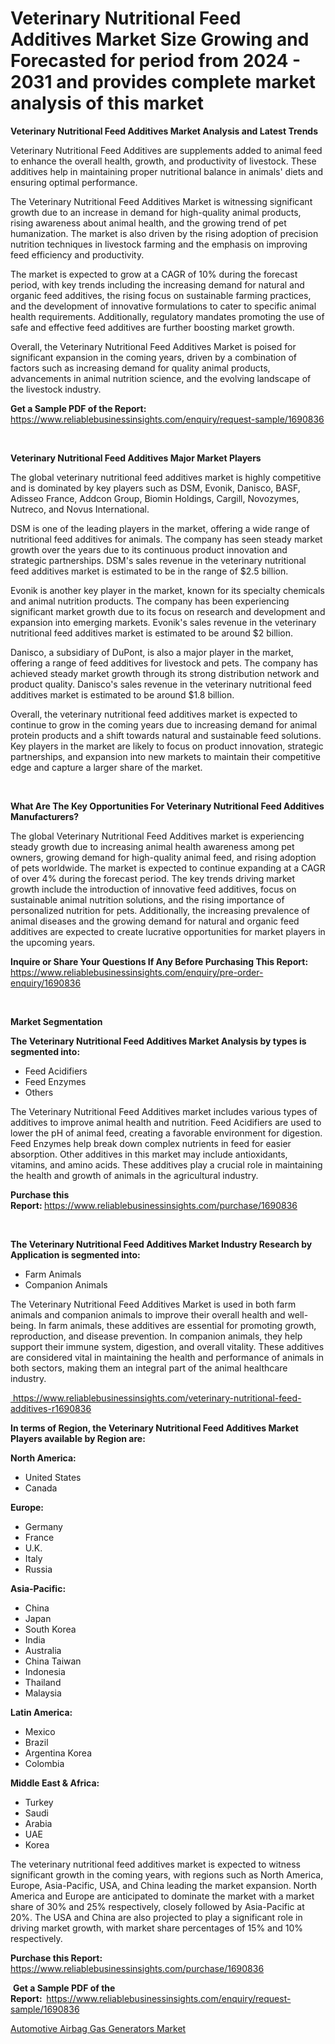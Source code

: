 <p><h1>Veterinary Nutritional Feed Additives Market Size Growing and Forecasted for period from 2024 - 2031 and provides complete market analysis of this market</h1></p><p><strong>Veterinary Nutritional Feed Additives Market Analysis and Latest Trends</strong></p>
<p><p>Veterinary Nutritional Feed Additives are supplements added to animal feed to enhance the overall health, growth, and productivity of livestock. These additives help in maintaining proper nutritional balance in animals' diets and ensuring optimal performance.</p><p>The Veterinary Nutritional Feed Additives Market is witnessing significant growth due to an increase in demand for high-quality animal products, rising awareness about animal health, and the growing trend of pet humanization. The market is also driven by the rising adoption of precision nutrition techniques in livestock farming and the emphasis on improving feed efficiency and productivity.</p><p>The market is expected to grow at a CAGR of 10% during the forecast period, with key trends including the increasing demand for natural and organic feed additives, the rising focus on sustainable farming practices, and the development of innovative formulations to cater to specific animal health requirements. Additionally, regulatory mandates promoting the use of safe and effective feed additives are further boosting market growth.</p><p>Overall, the Veterinary Nutritional Feed Additives Market is poised for significant expansion in the coming years, driven by a combination of factors such as increasing demand for quality animal products, advancements in animal nutrition science, and the evolving landscape of the livestock industry.</p></p>
<p><strong>Get a Sample PDF of the Report:&nbsp;</strong> <a href="https://www.reliablebusinessinsights.com/enquiry/request-sample/1690836">https://www.reliablebusinessinsights.com/enquiry/request-sample/1690836</a></p>
<p>&nbsp;</p>
<p><strong>Veterinary Nutritional Feed Additives Major Market Players</strong></p>
<p><p>The global veterinary nutritional feed additives market is highly competitive and is dominated by key players such as DSM, Evonik, Danisco, BASF, Adisseo France, Addcon Group, Biomin Holdings, Cargill, Novozymes, Nutreco, and Novus International.</p><p>DSM is one of the leading players in the market, offering a wide range of nutritional feed additives for animals. The company has seen steady market growth over the years due to its continuous product innovation and strategic partnerships. DSM's sales revenue in the veterinary nutritional feed additives market is estimated to be in the range of $2.5 billion.</p><p>Evonik is another key player in the market, known for its specialty chemicals and animal nutrition products. The company has been experiencing significant market growth due to its focus on research and development and expansion into emerging markets. Evonik's sales revenue in the veterinary nutritional feed additives market is estimated to be around $2 billion.</p><p>Danisco, a subsidiary of DuPont, is also a major player in the market, offering a range of feed additives for livestock and pets. The company has achieved steady market growth through its strong distribution network and product quality. Danisco's sales revenue in the veterinary nutritional feed additives market is estimated to be around $1.8 billion.</p><p>Overall, the veterinary nutritional feed additives market is expected to continue to grow in the coming years due to increasing demand for animal protein products and a shift towards natural and sustainable feed solutions. Key players in the market are likely to focus on product innovation, strategic partnerships, and expansion into new markets to maintain their competitive edge and capture a larger share of the market.</p></p>
<p>&nbsp;</p>
<p><strong>What Are The Key Opportunities For Veterinary Nutritional Feed Additives Manufacturers?</strong></p>
<p><p>The global Veterinary Nutritional Feed Additives market is experiencing steady growth due to increasing animal health awareness among pet owners, growing demand for high-quality animal feed, and rising adoption of pets worldwide. The market is expected to continue expanding at a CAGR of over 4% during the forecast period. The key trends driving market growth include the introduction of innovative feed additives, focus on sustainable animal nutrition solutions, and the rising importance of personalized nutrition for pets. Additionally, the increasing prevalence of animal diseases and the growing demand for natural and organic feed additives are expected to create lucrative opportunities for market players in the upcoming years.</p></p>
<p><strong>Inquire or Share Your Questions If Any Before Purchasing This Report:</strong> <a href="https://www.reliablebusinessinsights.com/enquiry/pre-order-enquiry/1690836">https://www.reliablebusinessinsights.com/enquiry/pre-order-enquiry/1690836</a></p>
<p>&nbsp;</p>
<p><strong>Market Segmentation</strong></p>
<p><strong>The Veterinary Nutritional Feed Additives Market Analysis by types is segmented into:</strong></p>
<p><ul><li>Feed Acidifiers</li><li>Feed Enzymes</li><li>Others</li></ul></p>
<p><p>The Veterinary Nutritional Feed Additives market includes various types of additives to improve animal health and nutrition. Feed Acidifiers are used to lower the pH of animal feed, creating a favorable environment for digestion. Feed Enzymes help break down complex nutrients in feed for easier absorption. Other additives in this market may include antioxidants, vitamins, and amino acids. These additives play a crucial role in maintaining the health and growth of animals in the agricultural industry.</p></p>
<p><strong>Purchase this Report:&nbsp;</strong><a href="https://www.reliablebusinessinsights.com/purchase/1690836">https://www.reliablebusinessinsights.com/purchase/1690836</a></p>
<p>&nbsp;</p>
<p><strong>The Veterinary Nutritional Feed Additives Market Industry Research by Application is segmented into:</strong></p>
<p><ul><li>Farm Animals</li><li>Companion Animals</li></ul></p>
<p><p>The Veterinary Nutritional Feed Additives Market is used in both farm animals and companion animals to improve their overall health and well-being. In farm animals, these additives are essential for promoting growth, reproduction, and disease prevention. In companion animals, they help support their immune system, digestion, and overall vitality. These additives are considered vital in maintaining the health and performance of animals in both sectors, making them an integral part of the animal healthcare industry.</p></p>
<p><a href="https://www.reliablebusinessinsights.com/veterinary-nutritional-feed-additives-r1690836">&nbsp;https://www.reliablebusinessinsights.com/veterinary-nutritional-feed-additives-r1690836</a></p>
<p><strong>In terms of Region, the Veterinary Nutritional Feed Additives Market Players available by Region are:</strong></p>
<p>
    <p> <strong> North America: </strong>
        <ul>
            <li>United States</li>
            <li>Canada</li>
        </ul>
        </p> 
    <p> <strong> Europe: </strong>
        <ul>
            <li>Germany</li>
            <li>France</li>
            <li>U.K.</li>
            <li>Italy</li>
            <li>Russia</li>
        </ul>
        </p> 
    <p> <strong> Asia-Pacific: </strong>
        <ul>
            <li>China</li>
            <li>Japan</li>
            <li>South Korea</li>
            <li>India</li>
            <li>Australia</li>
            <li>China Taiwan</li>
            <li>Indonesia</li>
            <li>Thailand</li>
            <li>Malaysia</li>
        </ul>
        </p> 
    <p> <strong> Latin America: </strong>
        <ul>
            <li>Mexico</li>
            <li>Brazil</li>
            <li>Argentina Korea</li>
            <li>Colombia</li>
        </ul>
        </p> 
    <p> <strong> Middle East & Africa: </strong>
        <ul>
            <li>Turkey</li>
            <li>Saudi</li>
            <li>Arabia</li>
            <li>UAE</li>
            <li>Korea</li>
        </ul>
    </p>
    </p>
<p><p>The veterinary nutritional feed additives market is expected to witness significant growth in the coming years, with regions such as North America, Europe, Asia-Pacific, USA, and China leading the market expansion. North America and Europe are anticipated to dominate the market with a market share of 30% and 25% respectively, closely followed by Asia-Pacific at 20%. The USA and China are also projected to play a significant role in driving market growth, with market share percentages of 15% and 10% respectively.</p></p>
<p><strong>Purchase this Report: </strong><a href="https://www.reliablebusinessinsights.com/purchase/1690836">https://www.reliablebusinessinsights.com/purchase/1690836</a></p>
<p>&nbsp;<strong>Get a Sample PDF of the Report:&nbsp;&nbsp;</strong><a href="https://www.reliablebusinessinsights.com/enquiry/request-sample/1690836">https://www.reliablebusinessinsights.com/enquiry/request-sample/1690836</a></p>
<p><strong></strong></p>
<p><p><a href="https://github.com/sardarp081/Market-Research-Report-List-1/blob/main/automotive-airbag-gas-generators-market.md">Automotive Airbag Gas Generators Market</a></p></p>